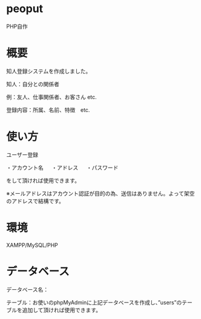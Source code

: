 # peoput
PHP自作
# 概要
知人登録システムを作成しました。

知人：自分との関係者

例：友人、仕事関係者、お客さん etc.

登録内容：所属、名前、特徴　etc.
# 使い方
ユーザー登録

  ・アカウント名
　
  ・アドレス
　
  ・パスワード

をして頂ければ使用できます。

※メールアドレスはアカウント認証が目的の為、送信はありません。よって架空のアドレスで結構です。
# 環境
XAMPP/MySQL/PHP
# データベース
データベース名：

テーブル：お使いのphpMyAdminに上記データベースを作成し、”users”のテーブルを追加して頂ければ使用できます。
